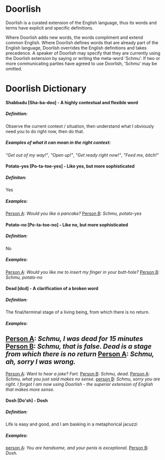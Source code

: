# Doorlish

Doorlish is a curated extension of the English language, thus its words and terms have explicit and specific definitions. 

Where Doorlish adds new words, the words compliment and extend common English. Where Doorlish defines words that are already part of the English language, Doorlish overrides the English definitions and takes precedence. A speaker of Doorlish may specify that they are currently using the Doorlish extension by saying or writing the meta-word 'Schmu'. If two or more communicating parties have agreed to use Doorlish, 'Schmu' may be omitted. 

# Doorlish Dictionary

#### Shabbadu [Sha-ba-doo] - A highly contextual and flexible word
##### Definition: 
Observe the current context / situation, then understand what I obviously need you to do right now, then do that. 
##### Examples of what it can mean in the right context:
*"Get out of my way!"*, *"Open up!"*, *"Get ready right now!"*, *"Feed me, bitch!"*

#### Potato-yes [Po-ta-toe-yes] - Like yes, but more sophisticated
##### Definiton:
Yes
##### Examples:
[Person A]: *Would you like a pancake?*
[Person B]: *Schmu, potato-yes*

#### Potato-no [Po-ta-toe-no] - Like no, but more sophisticated 
##### Definition:
No
##### Examples:
[Person A]: *Would you like me to insert my finger in your butt-hole?*
[Person B]: *Schmu, potato-no*

#### Dead [dɛd] - A clarification of a broken word
##### Definition:
The final/terminal stage of a living being, from which there is no return.
##### Examples:
[Person A]: *Schmu, I was dead for 15 minutes*
[Person B]: *Schmu, that is false. Dead is a stage from which there is no return*
[Person A]: *Schmu, ah, sorry I was wrong.*
----
[Person A]: *Want to hear a joke? Fart.*
[Person B]: *Schmu, dead.*
[Person A]: *Schmu, what you just said makes no sense.*
[person B]: *Schmu, sorry you are right. I forgot I am now using Doorlish - the superior extension of English that makes more sense.*


#### Dosh [Do'sh] - Dosh
##### Definition:
Life is easy and good, and I am basking in a metaphorical jacuzzi
##### Examples:
[Person A]: *Doorlish?*
[Person B]: *Schmu.*
[person A]: *You are handsome, and your penis is exceptional.*
[Person B]: *Dosh.*
